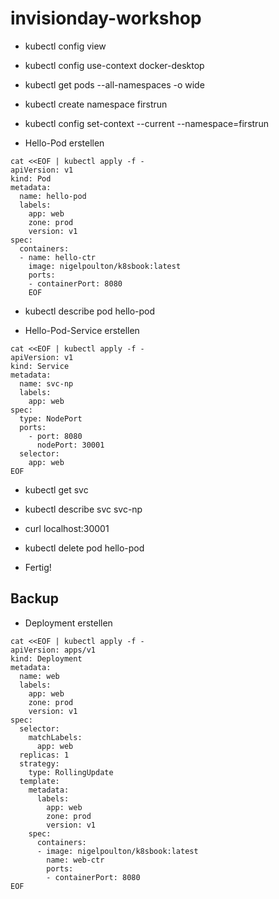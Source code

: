 # invisionday-workshop

* kubectl config view

* kubectl config use-context docker-desktop

* kubectl get pods --all-namespaces  -o wide

* kubectl create namespace firstrun

* kubectl config set-context --current --namespace=firstrun

* Hello-Pod erstellen
```
cat <<EOF | kubectl apply -f -
apiVersion: v1
kind: Pod
metadata:
  name: hello-pod
  labels:
    app: web
    zone: prod
    version: v1
spec:
  containers:
  - name: hello-ctr
    image: nigelpoulton/k8sbook:latest
    ports:
    - containerPort: 8080
	EOF
```
* kubectl describe pod hello-pod

* Hello-Pod-Service erstellen
```
cat <<EOF | kubectl apply -f -
apiVersion: v1
kind: Service
metadata:
  name: svc-np
  labels:
    app: web
spec:
  type: NodePort
  ports:
    - port: 8080
      nodePort: 30001
  selector:
    app: web
EOF
```
* kubectl get svc

* kubectl describe svc svc-np

* curl localhost:30001

* kubectl delete pod hello-pod

* Fertig!

## Backup

* Deployment erstellen
```
cat <<EOF | kubectl apply -f -
apiVersion: apps/v1
kind: Deployment
metadata:
  name: web
  labels:
    app: web
    zone: prod
    version: v1
spec:
  selector:
    matchLabels:
      app: web
  replicas: 1
  strategy:
    type: RollingUpdate
  template:
    metadata:
      labels:
        app: web
        zone: prod
        version: v1
    spec:
      containers:
      - image: nigelpoulton/k8sbook:latest
        name: web-ctr
        ports:
        - containerPort: 8080
EOF
```
